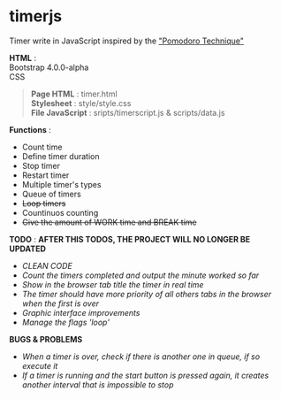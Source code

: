 # timerjs
Timer write in JavaScript inspired by the ["Pomodoro Technique"](https://en.wikipedia.org/wiki/Pomodoro_Technique)  

**HTML** :   
Bootstrap 4.0.0-alpha  
CSS 

> **Page HTML** : timer.html  
> **Stylesheet** : style/style.css   
> **File JavaScript** : sripts/timerscript.js & scripts/data.js

**Functions** :  
- Count time    
- Define timer duration  
- Stop timer
- Restart timer
- Multiple timer's types  
- Queue of timers
- <s>Loop timers</s>
- Countinuos counting
- <s>Give the amount of WORK time and BREAK time</s>

**TODO** :  **AFTER THIS TODOS, THE PROJECT WILL NO LONGER BE UPDATED**
- *CLEAN CODE* 
- *Count the timers completed and output the minute worked so far*
- *Show in the browser tab title the timer in real time*
- *The timer should have more priority of all others tabs in the browser when the first is over*
- *Graphic interface improvements*
- *Manage the flags 'loop'*


**BUGS & PROBLEMS**
- *When a timer is over, check if there is another one in queue, if so execute it*
- *If a timer is running and the start button is pressed again, it creates another interval that is impossible to stop*
